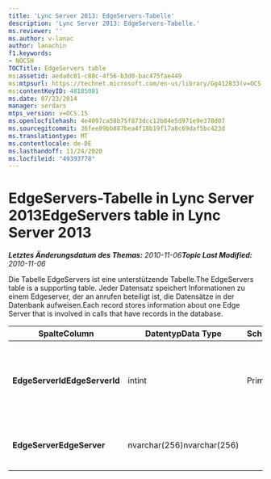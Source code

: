 ```yaml
---
title: 'Lync Server 2013: EdgeServers-Tabelle'
description: 'Lync Server 2013: EdgeServers-Tabelle.'
ms.reviewer: ''
ms.author: v-lanac
author: lanachin
f1.keywords:
- NOCSH
TOCTitle: EdgeServers table
ms:assetid: aeda8c01-c88c-4f56-b3d0-bac475fae449
ms:mtpsurl: https://technet.microsoft.com/en-us/library/Gg412833(v=OCS.15)
ms:contentKeyID: 48185081
ms.date: 07/23/2014
manager: serdars
mtps_version: v=OCS.15
ms.openlocfilehash: 4e4097ca58b75f873dcc12b84e5d971e9e378d07
ms.sourcegitcommit: 36fee89bb887bea4f18b19f17a8c69daf5bc423d
ms.translationtype: MT
ms.contentlocale: de-DE
ms.lasthandoff: 11/24/2020
ms.locfileid: "49393778"
---
```

# <a name="edgeservers-table-in-lync-server-2013"></a><span data-ttu-id="75cac-103">EdgeServers-Tabelle in Lync Server 2013</span><span class="sxs-lookup"><span data-stu-id="75cac-103">EdgeServers table in Lync Server 2013</span></span>

<div data-xmlns="http://www.w3.org/1999/xhtml">

<div class="topic" data-xmlns="http://www.w3.org/1999/xhtml" data-msxsl="urn:schemas-microsoft-com:xslt" data-cs="https://msdn.microsoft.com/">

<div data-asp="https://msdn2.microsoft.com/asp">



</div>

<div id="mainSection">

<div id="mainBody"><span data-ttu-id="75cac-104">

<span> </span></span><span class="sxs-lookup"><span data-stu-id="75cac-104">

<span> </span></span></span>

<span data-ttu-id="75cac-105">_**Letztes Änderungsdatum des Themas:** 2010-11-06_</span><span class="sxs-lookup"><span data-stu-id="75cac-105">_**Topic Last Modified:** 2010-11-06_</span></span>

<span data-ttu-id="75cac-106">Die Tabelle EdgeServers ist eine unterstützende Tabelle.</span><span class="sxs-lookup"><span data-stu-id="75cac-106">The EdgeServers table is a supporting table.</span></span> <span data-ttu-id="75cac-107">Jeder Datensatz speichert Informationen zu einem Edgeserver, der an anrufen beteiligt ist, die Datensätze in der Datenbank aufweisen.</span><span class="sxs-lookup"><span data-stu-id="75cac-107">Each record stores information about one Edge Server that is involved in calls that have records in the database.</span></span>


<table>
<colgroup>
<col style="width: 25%" />
<col style="width: 25%" />
<col style="width: 25%" />
<col style="width: 25%" />
</colgroup>
<thead>
<tr class="header">
<th><span data-ttu-id="75cac-108">Spalte</span><span class="sxs-lookup"><span data-stu-id="75cac-108">Column</span></span></th>
<th><span data-ttu-id="75cac-109">Datentyp</span><span class="sxs-lookup"><span data-stu-id="75cac-109">Data Type</span></span></th>
<th><span data-ttu-id="75cac-110">Schlüssel/Index</span><span class="sxs-lookup"><span data-stu-id="75cac-110">Key/Index</span></span></th>
<th><span data-ttu-id="75cac-111">Details</span><span class="sxs-lookup"><span data-stu-id="75cac-111">Details</span></span></th>
</tr>
</thead>
<tbody>
<tr class="odd">
<td><p><span data-ttu-id="75cac-112"><strong>EdgeServerId</strong></span><span class="sxs-lookup"><span data-stu-id="75cac-112"><strong>EdgeServerId</strong></span></span></p></td>
<td><p><span data-ttu-id="75cac-113">int</span><span class="sxs-lookup"><span data-stu-id="75cac-113">int</span></span></p></td>
<td><p><span data-ttu-id="75cac-114">Primary</span><span class="sxs-lookup"><span data-stu-id="75cac-114">Primary</span></span></p></td>
<td><p><span data-ttu-id="75cac-115">Eindeutige Nummer, die diesen Edgeserver kennzeichnet.</span><span class="sxs-lookup"><span data-stu-id="75cac-115">Unique number identifying this Edge Server.</span></span></p></td>
</tr>
<tr class="even">
<td><p><span data-ttu-id="75cac-116"><strong>EdgeServer</strong></span><span class="sxs-lookup"><span data-stu-id="75cac-116"><strong>EdgeServer</strong></span></span></p></td>
<td><p><span data-ttu-id="75cac-117">nvarchar(256)</span><span class="sxs-lookup"><span data-stu-id="75cac-117">nvarchar(256)</span></span></p></td>
<td><p> </p></td>
<td><p><span data-ttu-id="75cac-118">Name des Edge-Servers.</span><span class="sxs-lookup"><span data-stu-id="75cac-118">Edge Server name.</span></span></p></td>
</tr>
</tbody>
</table><span data-ttu-id="75cac-119">


</div>

<span> </span>

</div>

</div>

</span><span class="sxs-lookup"><span data-stu-id="75cac-119">


</div>

<span> </span>

</div>

</div>

</span></span></div>

